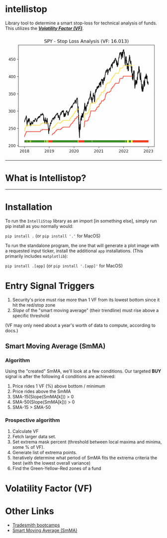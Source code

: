 # intellistop

Library tool to determine a smart stop-loss for technical analysis of funds. This utilizes the ***[Volatility Factor (VF)](#vf)***.

<img alt="spy-stop-loss" src="static/spy_stop_loss.png" width=600/>

---

# What is Intellistop?

---

# Installation

To run the `IntelliStop` library as an import [in something else], simply run pip install as you normally would:

`pip install .` (or `pip install '.'` for MacOS)

To run the standalone program, the one that will generate a plot image with a requested input ticker, install the additional `app` installations. (This primarily includes `matplotlib`):

`pip install .[app]` (or `pip install '.[app]'` for MacOS)

# Entry Signal Triggers

1. Security's price must rise more than 1 VF from its lowest bottom since it hit the red/stop zone
2. _Slope_ of the "smart moving average" (their trendline) must rise above a specific threshold

(VF may only need about a year's worth of data to compute, according to docs.)

## Smart Moving Average (SmMA)

### Algorithm

Using the "created" SmMA, we'll look at a few conditions. Our targeted **BUY** signal is after the following 4 conditions are achieved:

1. Price rides 1 VF (%) above bottom / minimum
2. Price rides above the SmMA
3. SMA-15(Slope(SmMA[k])) > 0
4. SMA-50(Slope(SmMA[k])) > 0
5. SMA-15 > SMA-50

### Prospective algorithm

1. Calculate VF
2. Fetch larger data set.
3. Set extrema mask percent (threshold between local maxima and minima, some % of VF).
4. Generate list of extrema points.
5. Iteratively determine what period of SmMA fits the extrema criteria the best (with the lowest overall variance)
6. Find the Green-Yellow-Red zones of a fund

# <a name="vf"></a>Volatility Factor (VF)

# Other Links

* [Tradesmith bootcamps](https://tradesmith.zendesk.com/hc/en-us/sections/5551499479956-TradeSmith-Bootcamp-Beginner-Lessons)
* [Smart Moving Average (SmMA)](https://tradestops.com/blog/when-to-get-back-in/#:~:text=The%20Smart%20Moving%20Average%20tells,a%20bottom%20is%20in%20place.)